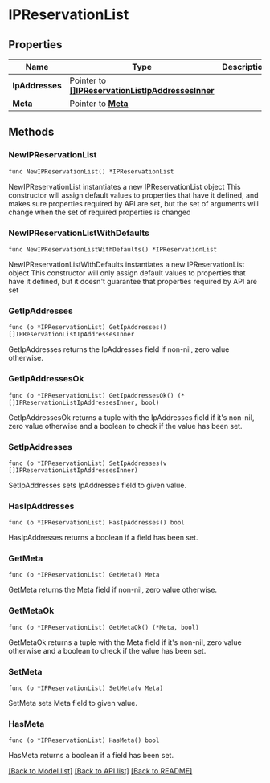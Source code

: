 # IPReservationList

## Properties

Name | Type | Description | Notes
------------ | ------------- | ------------- | -------------
**IpAddresses** | Pointer to [**[]IPReservationListIpAddressesInner**](IPReservationListIpAddressesInner.md) |  | [optional] 
**Meta** | Pointer to [**Meta**](Meta.md) |  | [optional] 

## Methods

### NewIPReservationList

`func NewIPReservationList() *IPReservationList`

NewIPReservationList instantiates a new IPReservationList object
This constructor will assign default values to properties that have it defined,
and makes sure properties required by API are set, but the set of arguments
will change when the set of required properties is changed

### NewIPReservationListWithDefaults

`func NewIPReservationListWithDefaults() *IPReservationList`

NewIPReservationListWithDefaults instantiates a new IPReservationList object
This constructor will only assign default values to properties that have it defined,
but it doesn't guarantee that properties required by API are set

### GetIpAddresses

`func (o *IPReservationList) GetIpAddresses() []IPReservationListIpAddressesInner`

GetIpAddresses returns the IpAddresses field if non-nil, zero value otherwise.

### GetIpAddressesOk

`func (o *IPReservationList) GetIpAddressesOk() (*[]IPReservationListIpAddressesInner, bool)`

GetIpAddressesOk returns a tuple with the IpAddresses field if it's non-nil, zero value otherwise
and a boolean to check if the value has been set.

### SetIpAddresses

`func (o *IPReservationList) SetIpAddresses(v []IPReservationListIpAddressesInner)`

SetIpAddresses sets IpAddresses field to given value.

### HasIpAddresses

`func (o *IPReservationList) HasIpAddresses() bool`

HasIpAddresses returns a boolean if a field has been set.

### GetMeta

`func (o *IPReservationList) GetMeta() Meta`

GetMeta returns the Meta field if non-nil, zero value otherwise.

### GetMetaOk

`func (o *IPReservationList) GetMetaOk() (*Meta, bool)`

GetMetaOk returns a tuple with the Meta field if it's non-nil, zero value otherwise
and a boolean to check if the value has been set.

### SetMeta

`func (o *IPReservationList) SetMeta(v Meta)`

SetMeta sets Meta field to given value.

### HasMeta

`func (o *IPReservationList) HasMeta() bool`

HasMeta returns a boolean if a field has been set.


[[Back to Model list]](../README.md#documentation-for-models) [[Back to API list]](../README.md#documentation-for-api-endpoints) [[Back to README]](../README.md)


